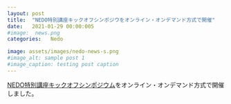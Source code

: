 ```yaml
---
layout: post
title:  "NEDO特別講座キックオフシンポジウをオンライン・オンデマンド方式で開催"
date:   2021-01-29 00:00:005
#image:  news.png
categories:   Nedo

image: assets/images/nedo-news-s.png
#image_alt: sample post 1
#image_caption: testing post caption
---
```

	
[NEDO特別講座キックオフシンポジウム]({{site.baseurl}}/symposium2021)をオンライン・オンデマンド方式で開催しました。

